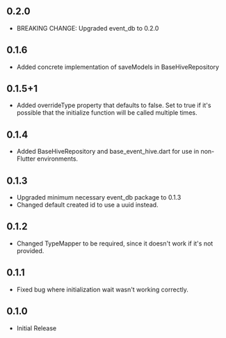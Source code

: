 ## 0.2.0

* BREAKING CHANGE: Upgraded event_db to 0.2.0

## 0.1.6

* Added concrete implementation of saveModels in BaseHiveRepository 

## 0.1.5+1

* Added overrideType property that defaults to false. Set to true if it's possible that the initialize function will be called multiple times.

## 0.1.4

* Added BaseHiveRepository and base_event_hive.dart for use in non-Flutter environments.

## 0.1.3

* Upgraded minimum necessary event_db package to 0.1.3
* Changed default created id to use a uuid instead.

## 0.1.2

* Changed TypeMapper to be required, since it doesn't work if it's not provided.

## 0.1.1

* Fixed bug where initialization wait wasn't working correctly.

## 0.1.0

* Initial Release
